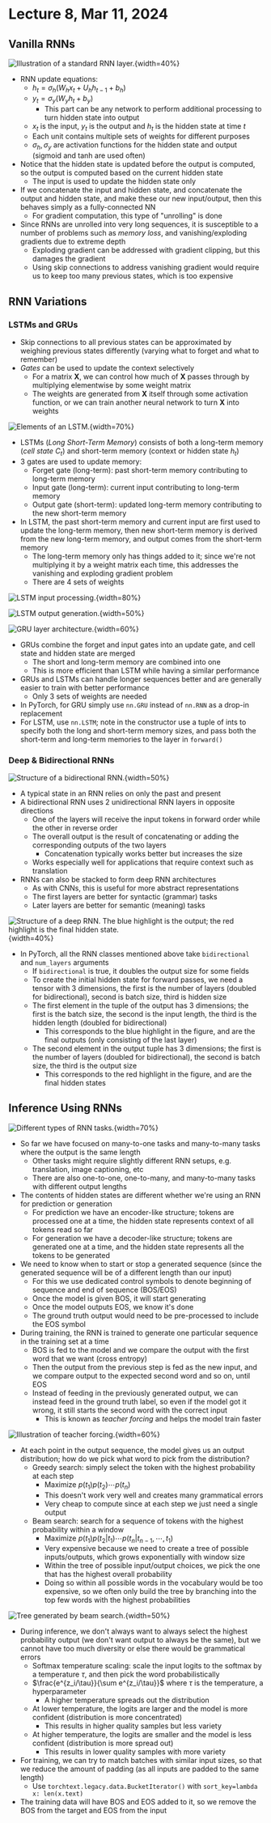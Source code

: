 # Lecture 8, Mar 11, 2024

## Vanilla RNNs

![Illustration of a standard RNN layer.](./imgs/lec8_1.png){width=40%}

* RNN update equations:
	* $h_t = \sigma _h(W_hx_t + U_hh_{t - 1} + b_h)$
	* $y_t = \sigma _y(W_yh_t + b_y)$
		* This part can be any network to perform additional processing to turn hidden state into output
	* $x_t$ is the input, $y_t$ is the output and $h_t$ is the hidden state at time $t$
	* Each unit contains multiple sets of weights for different purposes
	* $\sigma _h, \sigma _y$ are activation functions for the hidden state and output (sigmoid and tanh are used often)
* Notice that the hidden state is updated before the output is computed, so the output is computed based on the current hidden state
	* The input is used to update the hidden state only
* If we concatenate the input and hidden state, and concatenate the output and hidden state, and make these our new input/output, then this behaves simply as a fully-connected NN
	* For gradient computation, this type of "unrolling" is done
* Since RNNs are unrolled into very long sequences, it is susceptible to a number of problems such as *memory loss*, and vanishing/exploding gradients due to extreme depth
	* Exploding gradient can be addressed with gradient clipping, but this damages the gradient
	* Using skip connections to address vanishing gradient would require us to keep too many previous states, which is too expensive

## RNN Variations

### LSTMs and GRUs

* Skip connections to all previous states can be approximated by weighing previous states differently (varying what to forget and what to remember)
* *Gates* can be used to update the context selectively
	* For a matrix $\bm X$, we can control how much of $\bm X$ passes through by multiplying elementwise by some weight matrix
	* The weights are generated from $\bm X$ itself through some activation function, or we can train another neural network to turn $\bm X$ into weights

![Elements of an LSTM.](./imgs/lec8_2.png){width=70%}

* LSTMs (*Long Short-Term Memory*) consists of both a long-term memory (*cell state* $C_t$) and short-term memory (context or hidden state $h_t$)
* 3 gates are used to update memory:
	* Forget gate (long-term): past short-term memory contributing to long-term memory
	* Input gate (long-term): current input contributing to long-term memory
	* Output gate (short-term): updated long-term memory contributing to the new short-term memory
* In LSTM, the past short-term memory and current input are first used to update the long-term memory, then new short-term memory is derived from the new long-term memory, and output comes from the short-term memory
	* The long-term memory only has things added to it; since we're not multiplying it by a weight matrix each time, this addresses the vanishing and exploding gradient problem
	* There are 4 sets of weights

![LSTM input processing.](./imgs/lec8_3.png){width=80%}

![LSTM output generation.](./imgs/lec8_4.png){width=50%}

![GRU layer architecture.](./imgs/lec8_5.png){width=60%}

* GRUs combine the forget and input gates into an update gate, and cell state and hidden state are merged
	* The short and long-term memory are combined into one
	* This is more efficient than LSTM while having a similar performance
* GRUs and LSTMs can handle longer sequences better and are generally easier to train with better performance
	* Only 3 sets of weights are needed
* In PyTorch, for GRU simply use `nn.GRU` instead of `nn.RNN` as a drop-in replacement
* For LSTM, use `nn.LSTM`; note in the constructor use a tuple of ints to specify both the long and short-term memory sizes, and pass both the short-term and long-term memories to the layer in `forward()`

### Deep & Bidirectional RNNs

![Structure of a bidirectional RNN.](./imgs/lec8_6.png){width=50%}

* A typical state in an RNN relies on only the past and present
* A bidirectional RNN uses 2 unidirectional RNN layers in opposite directions
	* One of the layers will receive the input tokens in forward order while the other in reverse order
	* The overall output is the result of concatenating or adding the corresponding outputs of the two layers
		* Concatenation typically works better but increases the size
	* Works especially well for applications that require context such as translation
* RNNs can also be stacked to form deep RNN architectures
	* As with CNNs, this is useful for more abstract representations
	* The first layers are better for syntactic (grammar) tasks
	* Later layers are better for semantic (meaning) tasks

![Structure of a deep RNN. The blue highlight is the output; the red highlight is the final hidden state.](./imgs/lec8_7.png){width=40%}

* In PyTorch, all the RNN classes mentioned above take `bidirectional` and `num_layers` arguments
	* If `bidirectional` is true, it doubles the output size for some fields
	* To create the initial hidden state for forward passes, we need a tensor with 3 dimensions, the first is the number of layers (doubled for bidirectional), second is batch size, third is hidden size
	* The first element in the tuple of the output has 3 dimensions; the first is the batch size, the second is the input length, the third is the hidden length (doubled for bidirectional)
		* This corresponds to the blue highlight in the figure, and are the final outputs (only consisting of the last layer)
	* The second element in the output tuple has 3 dimensions; the first is the number of layers (doubled for bidirectional), the second is batch size, the third is the output size
		* This corresponds to the red highlight in the figure, and are the final hidden states

## Inference Using RNNs

![Different types of RNN tasks.](./imgs/lec8_8.png){width=70%}

* So far we have focused on many-to-one tasks and many-to-many tasks where the output is the same length
	* Other tasks might require slightly different RNN setups, e.g. translation, image captioning, etc
	* There are also one-to-one, one-to-many, and many-to-many tasks with different output lengths
* The contents of hidden states are different whether we're using an RNN for prediction or generation
	* For prediction we have an encoder-like structure; tokens are processed one at a time, the hidden state represents context of all tokens read so far
	* For generation we have a decoder-like structure; tokens are generated one at a time, and the hidden state represents all the tokens to be generated
* We need to know when to start or stop a generated sequence (since the generated sequence will be of a different length than our input)
	* For this we use dedicated control symbols to denote beginning of sequence and end of sequence (BOS/EOS)
	* Once the model is given BOS, it will start generating
	* Once the model outputs EOS, we know it's done
	* The ground truth output would need to be pre-processed to include the EOS symbol
* During training, the RNN is trained to generate one particular sequence in the training set at a time
	* BOS is fed to the model and we compare the output with the first word that we want (cross entropy)
	* Then the output from the previous step is fed as the new input, and we compare output to the expected second word and so on, until EOS
	* Instead of feeding in the previously generated output, we can instead feed in the ground truth label, so even if the model got it wrong, it still starts the second word with the correct input
		* This is known as *teacher forcing* and helps the model train faster

![Illustration of teacher forcing.](./imgs/lec8_9.png){width=60%}

* At each point in the output sequence, the model gives us an output distribution; how do we pick what word to pick from the distribution?
	* Greedy search: simply select the token with the highest probability at each step
		* Maximize $p(t_1)p(t_2) \cdots p(t_n)$
		* This doesn't work very well and creates many grammatical errors
		* Very cheap to compute since at each step we just need a single output
	* Beam search: search for a sequence of tokens with the highest probability within a window
		* Maximize $p(t_1)p(t_2|t_1)\cdots p(t_n|t_{n - 1}, \cdots, t_1)$
		* Very expensive because we need to create a tree of possible inputs/outputs, which grows exponentially with window size
		* Within the tree of possible input/output choices, we pick the one that has the highest overall probability
		* Doing so within all possible words in the vocabulary would be too expensive, so we often only build the tree by branching into the top few words with the highest probabilities

![Tree generated by beam search.](./imgs/lec8_10.png){width=50%}

* During inference, we don't always want to always select the highest probability output (we don't want output to always be the same), but we cannot have too much diversity or else there would be grammatical errors
	* Softmax temperature scaling: scale the input logits to the softmax by a temperature $\tau$, and then pick the word probabilistically
	* $\frac{e^{z_i/\tau}}{\sum e^{z_i/\tau}}$ where $\tau$ is the temperature, a hyperparameter
		* A higher temperature spreads out the distribution
	* At lower temperature, the logits are larger and the model is more confident (distribution is more concentrated)
		* This results in higher quality samples but less variety
	* At higher temperature, the logits are smaller and the model is less confident (distribution is more spread out)
		* This results in lower quality samples with more variety
* For training, we can try to match batches with similar input sizes, so that we reduce the amount of padding (as all inputs are padded to the same length)
	* Use `torchtext.legacy.data.BucketIterator()` with `sort_key=lambda x: len(x.text)`
* The training data will have BOS and EOS added to it, so we remove the BOS from the target and EOS from the input

